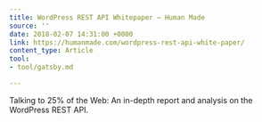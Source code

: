 ```yaml
---
title: WordPress REST API Whitepaper — Human Made
source: ''
date: 2018-02-07 14:31:00 +0000
link: https://humanmade.com/wordpress-rest-api-white-paper/
content_type: Article
tool:
- tool/gatsby.md

---
```

Talking to 25% of the Web: An in-depth report and analysis on the WordPress REST API.
